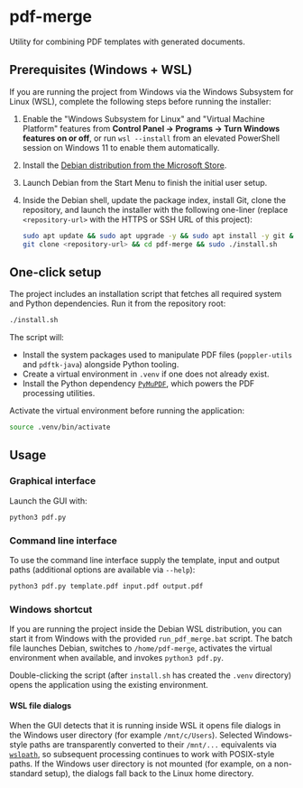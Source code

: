 # pdf-merge

Utility for combining PDF templates with generated documents.

## Prerequisites (Windows + WSL)

If you are running the project from Windows via the Windows Subsystem for
Linux (WSL), complete the following steps before running the installer:

1. Enable the "Windows Subsystem for Linux" and "Virtual Machine Platform"
   features from **Control Panel → Programs → Turn Windows features on or
   off**, or run `wsl --install` from an elevated PowerShell session on Windows
   11 to enable them automatically.
2. Install the [Debian distribution from the Microsoft
   Store](https://apps.microsoft.com/detail/9MSVKQC78PK6).
3. Launch Debian from the Start Menu to finish the initial user setup.
4. Inside the Debian shell, update the package index, install Git, clone the
   repository, and launch the installer with the following one-liner (replace
   `<repository-url>` with the HTTPS or SSH URL of this project):

   ```bash
   sudo apt update && sudo apt upgrade -y && sudo apt install -y git && \
   git clone <repository-url> && cd pdf-merge && sudo ./install.sh
   ```

## One-click setup

The project includes an installation script that fetches all required system and
Python dependencies. Run it from the repository root:

```bash
./install.sh
```

The script will:

- Install the system packages used to manipulate PDF files (`poppler-utils`
  and `pdftk-java`) alongside Python tooling.
- Create a virtual environment in `.venv` if one does not already exist.
- Install the Python dependency [`PyMuPDF`](https://pymupdf.readthedocs.io/),
  which powers the PDF processing utilities.

Activate the virtual environment before running the application:

```bash
source .venv/bin/activate
```

## Usage

### Graphical interface

Launch the GUI with:

```bash
python3 pdf.py
```

### Command line interface

To use the command line interface supply the template, input and output
paths (additional options are available via `--help`):

```bash
python3 pdf.py template.pdf input.pdf output.pdf
```

### Windows shortcut

If you are running the project inside the Debian WSL distribution, you can start
it from Windows with the provided `run_pdf_merge.bat` script. The batch file
launches Debian, switches to `/home/pdf-merge`, activates the virtual
environment when available, and invokes `python3 pdf.py`.

Double-clicking the script (after `install.sh` has created the `.venv`
directory) opens the application using the existing environment.

#### WSL file dialogs

When the GUI detects that it is running inside WSL it opens file dialogs in the
Windows user directory (for example `/mnt/c/Users`). Selected Windows-style
paths are transparently converted to their `/mnt/...` equivalents via
[`wslpath`](https://learn.microsoft.com/windows/wsl/filesystems#use-the-wslpath-command),
so subsequent processing continues to work with POSIX-style paths. If the
Windows user directory is not mounted (for example, on a non-standard setup),
the dialogs fall back to the Linux home directory.

